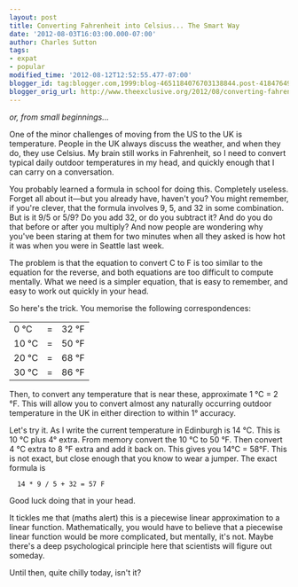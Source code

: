 ```yaml
---
layout: post
title: Converting Fahrenheit into Celsius... The Smart Way
date: '2012-08-03T16:03:00.000-07:00'
author: Charles Sutton
tags:
- expat
- popular
modified_time: '2012-08-12T12:52:55.477-07:00'
blogger_id: tag:blogger.com,1999:blog-4651184076703138844.post-4184764928363237521
blogger_orig_url: http://www.theexclusive.org/2012/08/converting-fahrenheit-into-celsius.html
---
```

*or, from small beginnings...*

One of the minor challenges of moving from the US to the UK is temperature. People in the UK always discuss the weather, and when they do, they use Celsius. My brain still works in Fahrenheit, so I need to convert typical daily outdoor temperatures in my head, and quickly enough that I can carry on a conversation.

You probably learned a formula in school for doing this. Completely useless. Forget all about it—but you already have, haven't you? You might remember, if you're clever, that the formula involves 9, 5, and 32 in some combination. But is it 9/5 or 5/9? Do you add 32, or do you subtract it? And do you do that before or after you multiply? And now people are wondering why you've been staring at them for two minutes when all they asked is how hot it was when you were in Seattle last week.

The problem is that the equation to convert C to F is too similar to the equation for the reverse, and both equations are too difficult to compute mentally. What we need is a simpler equation, that is easy to remember, and easy to work out quickly in your head.

So here's the trick. You memorise the following correspondences:

|       |     |       |
|-------|-----|-------|
| 0 °C  | =   | 32 °F |
| 10 °C | =   | 50 °F |
| 20 °C | =   | 68 °F |
| 30 °C | =   | 86 °F |

Then, to convert any temperature that is near these, approximate 1 °C = 2 °F. This will allow you to convert almost any naturally occurring outdoor temperature in the UK in either direction to within 1° accuracy.

Let's try it. As I write the current temperature in Edinburgh is 14 °C. This is 10 °C plus 4° extra. From memory convert the 10 °C to 50 °F. Then convert 4 °C extra to 8 °F extra and add it back on. This gives you 14°C = 58°F. This is not exact, but close enough that you know to wear a jumper. The exact formula is

      14 * 9 / 5 + 32 = 57 F

Good luck doing that in your head.

It tickles me that (maths alert) this is a piecewise linear approximation to a linear function. Mathematically, you would have to believe that a piecewise linear function would be more complicated, but mentally, it's not. Maybe there's a deep psychological principle here that scientists will figure out someday.

Until then, quite chilly today, isn't it?
